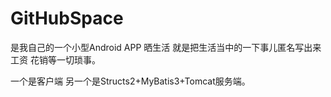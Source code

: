 GitHubSpace
===========
是我自己的一个小型Android APP 晒生活 
    就是把生活当中的一下事儿匿名写出来 工资 花销等一切琐事。

一个是客户端 另一个是Structs2+MyBatis3+Tomcat服务端。
